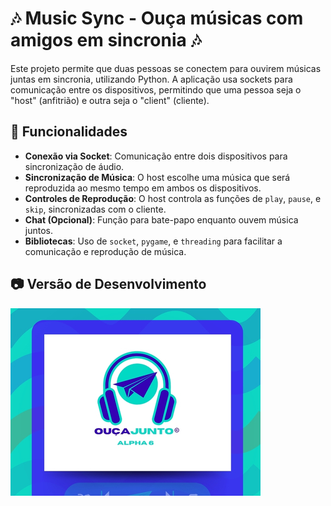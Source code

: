 # 🎶 Music Sync - Ouça músicas com amigos em sincronia 🎶

Este projeto permite que duas pessoas se conectem para ouvirem músicas juntas em sincronia, utilizando Python. A aplicação usa sockets para comunicação entre os dispositivos, permitindo que uma pessoa seja o "host" (anfitrião) e outra seja o "client" (cliente).

## 🚀 Funcionalidades

- **Conexão via Socket**: Comunicação entre dois dispositivos para sincronização de áudio.
- **Sincronização de Música**: O host escolhe uma música que será reproduzida ao mesmo tempo em ambos os dispositivos.
- **Controles de Reprodução**: O host controla as funções de `play`, `pause`, e `skip`, sincronizadas com o cliente.
- **Chat (Opcional)**: Função para bate-papo enquanto ouvem música juntos.
- **Bibliotecas**: Uso de `socket`, `pygame`, e `threading` para facilitar a comunicação e reprodução de música.

## 📷 Versão de Desenvolvimento 

![Host Interface](imagens/capadeloading.jpg)
